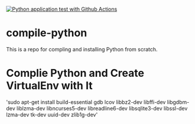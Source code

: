 [![Python application test with Github Actions](https://github.com/liamletran/compile-python/actions/workflows/main.yml/badge.svg)](https://github.com/liamletran/compile-python/actions/workflows/main.yml)

# compile-python
This is a repo for compling and installing Python from scratch.
# Complie Python and Create VirtualEnv with It
'sudo apt-get install build-essential gdb lcov libbz2-dev libffi-dev libgdbm-dev liblzma-dev libncurses5-dev libreadline6-dev libsqlite3-dev libssl-dev lzma-dev tk-dev uuid-dev zlib1g-dev'

